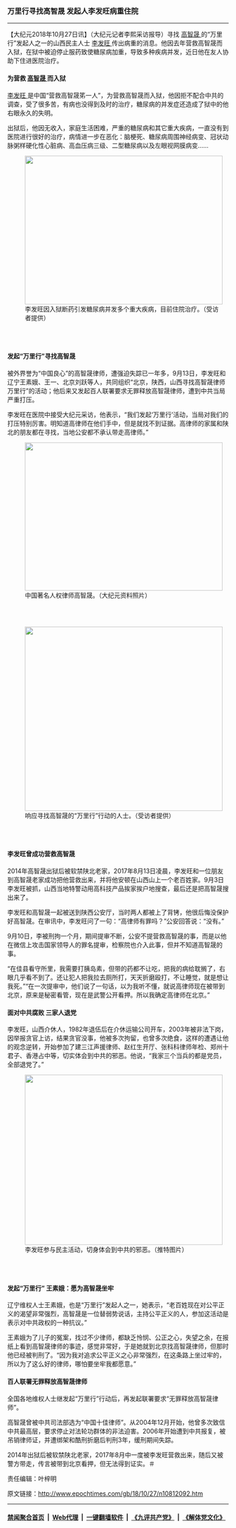 ### 万里行寻找高智晟 发起人李发旺病重住院
------------------------

<p>
 【大纪元2018年10月27日讯】（大纪元记者李熙采访报导）寻找
 <a href="http://www.epochtimes.com/gb/tag/%E9%AB%98%E6%99%BA%E6%99%9F.html">
  高智晟
 </a>
 的“万里行”发起人之一的山西民主人士
 <a href="http://www.epochtimes.com/gb/tag/%E6%9D%8E%E5%8F%91%E6%97%BA.html">
  李发旺
 </a>
 传出病重的消息。他因去年营救高智晟而入狱，在狱中被迫停止服药致使糖尿病加重，导致多种疾病并发，近日他在友人协助下住进医院治疗。
</p>
<h4>
 为营救
 <a href="http://www.epochtimes.com/gb/tag/%E9%AB%98%E6%99%BA%E6%99%9F.html">
  高智晟
 </a>
 而入狱
</h4>
<p>
 <a href="http://www.epochtimes.com/gb/tag/%E6%9D%8E%E5%8F%91%E6%97%BA.html">
  李发旺
 </a>
 是中国“营救高智晟笫一人”，为营救高智晟而入狱，他因拒不配合中共的调查，受了很多苦，有病也没得到及时的治疗，糖尿病的并发症还造成了狱中的他右眼永久的失明。
</p>
<p>
 出狱后，他因无收入，家庭生活困难，严重的糖尿病和其它重大疾病，一直没有到医院进行很好的治疗，病情进一步在恶化：脑梗死、糖尿病周围神经病变、冠状动脉粥样硬化性心脏病、高血压病三级、二型糖尿病以及左眼视网膜病变……
</p>
<figure class="wp-caption aligncenter" id="attachment_10812117" style="width: 450px">
 <a href="http://i.epochtimes.com/assets/uploads/2018/10/S__8413191.jpg">
  <img alt="" class="wp-image-10812117 size-medium" height="338" src="http://i.epochtimes.com/assets/uploads/2018/10/S__8413191-450x338.jpg" width="450"/>
 </a>
 <br/><figcaption class="wp-caption-text">
  李发旺因入狱断药引发糖尿病并发多个重大疾病，目前住院治疗。（受访者提供）
 </figcaption><br/>
</figure><br/>
<h4>
 发起“万里行”寻找高智晟
</h4>
<p>
 被外界誉为“中国良心”的高智晟律师，遭强迫失踪已一年多，9月13日，李发旺和辽宁王素娥、王一、北京刘跃等人，共同组织“北京，陕西，山西寻找高智晟律师万里行”的活动；他后来又发起百人联署要求无罪释放高智晟律师，遭到中共当局严重打压。
</p>
<p>
 李发旺在医院中接受大纪元采访，他表示，“我们发起‘万里行’活动，当局对我们的打压特别厉害。明知道高律师在他们手中，但是就找不到证据。高律师的家属和陕北的朋友都在寻找，当地公安都不承认带走高律师。”
</p>
<figure class="wp-caption aligncenter" id="attachment_10697915" style="width: 450px">
 <a href="http://i.epochtimes.com/assets/uploads/2018/09/1809070838272378.jpg">
  <img alt="" class="size-medium wp-image-10697915" height="337" src="http://i.epochtimes.com/assets/uploads/2018/09/1809070838272378-450x337.jpg" width="450"/>
 </a>
 <br/><figcaption class="wp-caption-text">
  中国著名人权律师高智晟。（大纪元资料照片）
 </figcaption><br/>
</figure><br/>
<figure class="wp-caption aligncenter" id="attachment_10812107" style="width: 450px">
 <a href="http://i.epochtimes.com/assets/uploads/2018/10/S__8413200.jpg">
  <img alt="" class="size-medium wp-image-10812107" height="419" src="http://i.epochtimes.com/assets/uploads/2018/10/S__8413200-450x419.jpg" width="450"/>
 </a>
 <br/><figcaption class="wp-caption-text">
  响应寻找高智晟的“万里行”行动的人士。（受访者提供）
 </figcaption><br/>
</figure><br/>
<h4>
 李发旺曾成功营救高智晟
</h4>
<p>
 2014年高智晟出狱后被软禁陕北老家，2017年8月13日凌晨，李发旺和一位朋友到高智晟老家成功把他营救出来，并将他安顿在山西山上一个老百姓家。9月3日李发旺被抓，山西当地特警动用高科技产品挨家挨户地搜查，最后还是把高智晟搜出来了。
</p>
<p>
 李发旺和高智晟一起被送到陕西公安厅，当时两人都被上了背铐，他很后悔没保护好高智晟。在审讯中，李发旺问了一句：“高律师有罪吗？”公安回答说：“没有。”
</p>
<p>
 9月10日，李被刑拘一个月，期间提审不断，公安不提营救高智晟的事，而是以他在微信上攻击国家领导人的罪名提审，检察院也介入此事，但并不知道高智晟的事。
</p>
<p>
 “在佳县看守所里，我需要打胰岛素，但带的药都不让吃，把我的病给耽搁了，右眼几乎看不到了。还让犯人把我拉去厕所打，天天折磨殴打，不让睡觉，就是想让我死。”“在一次提审中，他们说了一句话，以为我听不懂，就说高律师现在被带到北京，原来是秘密看管，现在是武警公开看押。所以我确定高律师在北京。”
</p>
<h4>
 面对中共腐败 三家人退党
</h4>
<p>
 李发旺，山西介休人，1982年退伍后在介休运输公司开车，2003年被非法下岗，因举报贪官上访，结果贪官没事，他被多次拘留，也曾多次绝食，这样的遭遇让他的观念逆转，开始参加了建三江声援律师、赵红生开厅、张科科律师年检、郑州十君子、香港占中等，切实体会到中共的邪恶。他说，“我家三个当兵的都是党员，全部退党了。”
</p>
<figure class="wp-caption aligncenter" id="attachment_10812113" style="width: 450px">
 <a href="http://i.epochtimes.com/assets/uploads/2018/10/S__8413190.jpg">
  <img alt="" class="wp-image-10812113 size-medium" height="387" src="http://i.epochtimes.com/assets/uploads/2018/10/S__8413190-450x387.jpg" width="450"/>
 </a>
 <br/><figcaption class="wp-caption-text">
  李发旺参与民主活动，切身体会到中共的邪恶。（推特图片）
 </figcaption><br/>
</figure><br/>
<h4>
 发起“万里行” 王素娥：愿为高智晟坐牢
</h4>
<p>
 辽宁维权人士王素娥，也是“万里行”发起人之一，她表示，“老百姓现在对公平正义的渴望非常强烈，高智晟是一位替弱势说话，主持公平正义的人，参加这活动是表示对中共政权的一种抗议。”
</p>
<p>
 王素娥为了儿子的冤案，找过不少律师，都缺乏怜悯、公正之心，失望之余，在报纸上看到高智晟律师的事迹，感觉非常好，于是她就到北京找高智晟律师，但那时他已经被判刑了。“因为我对追求公平正义之心非常强烈，在这条路上坐过牢的，所以为了这么好的律师，哪怕要坐牢我都愿意。”
</p>
<h4>
 百人联署无罪释放高智晟律师
</h4>
<p>
 全国各地维权人士继发起“万里行”行动后，再发起联署要求“无罪释放高智晟律师”。
</p>
<p>
 高智晟曾被中共司法部选为“中国十佳律师”。从2004年12月开始，他曾多次致信中共最高层，要求停止对法轮功群体的非法迫害。2006年开始遭到中共报复，被吊销律师证，并遭绑架和酷刑折磨后判刑3年，缓刑期间失踪。
</p>
<p>
 2014年出狱后被软禁陕北老家，2017年8月中一度被李发旺营救出来，随后又被警方带走，传言被带到北京看押，但无法得到证实。＃
</p>
<p>
 责任编辑：叶梓明
</p>

原文链接：http://www.epochtimes.com/gb/18/10/27/n10812092.htm


------------------------
#### [禁闻聚合首页](https://github.com/gfw-breaker/banned-news/blob/master/README.md) &nbsp;|&nbsp; [Web代理](https://github.com/gfw-breaker/open-proxy/blob/master/README.md) &nbsp;|&nbsp; [一键翻墙软件](https://github.com/gfw-breaker/nogfw/blob/master/README.md) &nbsp;|&nbsp; [《九评共产党》](https://github.com/gfw-breaker/9ping.md/blob/master/README.md#九评之一评共产党是什么) &nbsp;|&nbsp; [《解体党文化》](https://github.com/gfw-breaker/jtdwh.md/blob/master/README.md#绪论)
